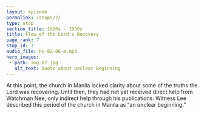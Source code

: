 ```yaml
---
layout: episode
permalink: /stops/7/
type: stop
section_title: 1920s - 1930s
title: Flow of the Lord's Recovery
page_rank: 7
stop_id: 7
audio_file: hc-02-06-m.mp3
hero_images:
 - path: img-07.jpg
   alt_text: Quote about Unclear Beginning
---
```


At this point, the church in Manila lacked clarity about some of the truths the Lord was recovering. Until then, they had not yet received direct help from Watchman Nee, only indirect help through his publications. Witness Lee described this period of the church in Manila as “an unclear beginning.”

<!--- TRANSCRIPT
At this time, the church in Manila had moved its meeting hall to Gandara Street and changed its name to Christian Assembly Hall, registering with the government as the Chinese Christian Gospel Chapel. 

It was apparent that the saints lacked clarity about some of the truths the Lord was recovering at the time. Until then, they had not yet received direct help from Watchman Nee, only indirect help through his publications. Witness Lee would later describe this historical period of the church in Manila as “an unclear beginning.”
-->